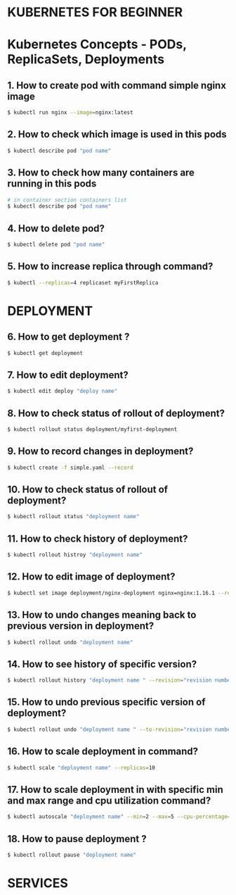 # KUBERNETES FOR BEGINNER
# Kubernetes Concepts - PODs, ReplicaSets, Deployments
## 1. How to create pod with command simple nginx image
```bash
$ kubectl run nginx --image=nginx:latest
```
## 2. How to check which image is used in this pods
```bash
$ kubectl describe pod "pod name"
```
## 3. How to check how many containers are running in this pods
```bash
# in container section containers list
$ kubectl describe pod "pod name" 
```
## 4. How to delete pod?
```bash
$ kubectl delete pod "pod name"
```
## 5. How to increase replica through command?
```bash
$ kubectl --replicas=4 replicaset myFirstReplica
```
# DEPLOYMENT
## 6. How to get deployment ?
```bash
$ kubectl get deployment
```
## 7. How to edit deployment?
```bash
$ kubectl edit deploy "deploy name"
```
## 8. How to check status of rollout of deployment?
```bash
$ kubectl rollout status deployment/myfirst-deployment
```
## 9. How to record changes in deployment?
```bash
$ kubectl create -f simple.yaml --record
```
## 10. How to check status of rollout of deployment?
```bash
$ kubectl rollout status "deployment name"
```
## 11. How to check history of deployment?
```bash
$ kubectl rollout histroy "deployment name"
```
## 12. How to edit image of deployment?
```bash
$ kubectl set image deployment/nginx-deployment nginx=nginx:1.16.1 --record
```
## 13. How to undo changes meaning back to previous version in deployment?
```bash
$ kubectl rollout undo "deployment name"
```
## 14. How to see history of specific version?
```bash
$ kubectl rollout history "deployment name " --revision="revision number"
```
## 15. How to undo previous specific version of deployment?
```bash
$ kubectl rollout undo "deployment name " --to-revision="revision number"
```
## 16. How to scale deployment in command?
```bash
$ kubectl scale "deployment name" --replicas=10
```
## 17. How to scale deployment in with specific min and max range and cpu utilization command?
```bash
$ kubectl autoscale "deployment name" --min=2 --max=5 --cpu-percentage=80
```
## 18. How to pause deployment ?
```bash
$ kubectl rollout pause "deployment name"
```
# SERVICES

